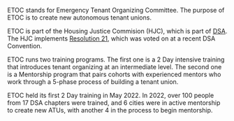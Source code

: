 ETOC stands for Emergency Tenant Organizing Committee. The purpose of ETOC is to create new autonomous tenant unions.

ETOC is part of the Housing Justice Commision (HJC), which is part of [DSA](https://www.dsausa.org/). The HJC implements [Resolution 21](https://convention2021.dsausa.org/2021-dsa-convention-resolutions/#P1U), which was voted on at a recent DSA Convention.

ETOC runs two training programs. The first one is a 2 Day intensive training that introduces tenant organizing at an intermediate level. The second one is a Mentorship program that pairs cohorts with experienced mentors who work through a 5-phase process of building a tenant union.

ETOC held its first 2 Day training in May 2022. In 2022, over 100 people from 17 DSA chapters were trained, and 6 cities were in active mentorship to create new ATUs, with another 4 in the process to begin mentorship.